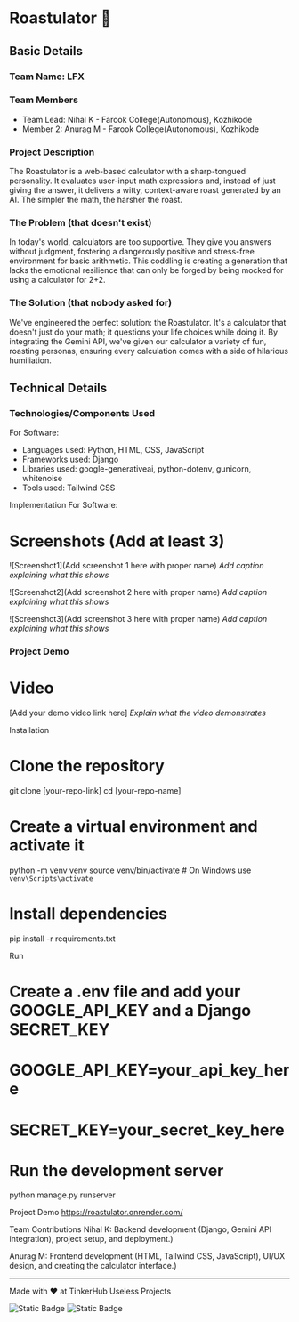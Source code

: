 # Roastulator 🎯

## Basic Details
### Team Name: LFX

### Team Members
- Team Lead: Nihal K - Farook College(Autonomous), Kozhikode
- Member 2: Anurag M - Farook College(Autonomous), Kozhikode

### Project Description
The Roastulator is a web-based calculator with a sharp-tongued personality. It evaluates user-input math expressions and, instead of just giving the answer, it delivers a witty, context-aware roast generated by an AI. The simpler the math, the harsher the roast.

### The Problem (that doesn't exist)
In today's world, calculators are too supportive. They give you answers without judgment, fostering a dangerously positive and stress-free environment for basic arithmetic. This coddling is creating a generation that lacks the emotional resilience that can only be forged by being mocked for using a calculator for 2+2.

### The Solution (that nobody asked for)
We've engineered the perfect solution: the Roastulator. It's a calculator that doesn't just do your math; it questions your life choices while doing it. By integrating the Gemini API, we've given our calculator a variety of fun, roasting personas, ensuring every calculation comes with a side of hilarious humiliation.

## Technical Details
### Technologies/Components Used
For Software:

- Languages used: Python, HTML, CSS, JavaScript
- Frameworks used: Django
- Libraries used: google-generativeai, python-dotenv, gunicorn, whitenoise
- Tools used: Tailwind CSS

Implementation
For Software:

# Screenshots (Add at least 3)
![Screenshot1](Add screenshot 1 here with proper name)
*Add caption explaining what this shows*

![Screenshot2](Add screenshot 2 here with proper name)
*Add caption explaining what this shows*

![Screenshot3](Add screenshot 3 here with proper name)
*Add caption explaining what this shows*

### Project Demo
# Video
[Add your demo video link here]
*Explain what the video demonstrates*

Installation
# Clone the repository
git clone [your-repo-link]
cd [your-repo-name]

# Create a virtual environment and activate it
python -m venv venv
source venv/bin/activate  # On Windows use `venv\Scripts\activate`

# Install dependencies
pip install -r requirements.txt

Run
# Create a .env file and add your GOOGLE_API_KEY and a Django SECRET_KEY
# GOOGLE_API_KEY=your_api_key_here
# SECRET_KEY=your_secret_key_here

# Run the development server
python manage.py runserver

Project Demo
https://roastulator.onrender.com/

Team Contributions
Nihal K: Backend development (Django, Gemini API integration), project setup, and deployment.)

Anurag M: Frontend development (HTML, Tailwind CSS, JavaScript), UI/UX design, and creating the calculator interface.)

---
Made with ❤️ at TinkerHub Useless Projects 

![Static Badge](https://img.shields.io/badge/TinkerHub-24?color=%23000000&link=https%3A%2F%2Fwww.tinkerhub.org%2F)
![Static Badge](https://img.shields.io/badge/UselessProjects--25-25?link=https%3A%2F%2Fwww.tinkerhub.org%2Fevents%2FQ2Q1TQKX6Q%2FUseless%2520Projects)

